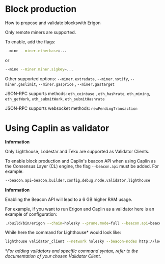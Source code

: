 # Block production

How to propose and validate blockswith Erigon

Only remote miners are supported.

To enable, add the flags:

```bash
--mine --miner.etherbase=...
```
or

```bash
--mine --miner.miner.sigkey=...
```

Other supported options: `--miner.extradata`, `--miner.notify`, `--miner.gaslimit`, `--miner.gasprice` , `--miner.gastarget`

JSON-RPC supports methods: `eth_coinbase` , `eth_hashrate`, `eth_mining`, `eth_getWork`, `eth_submitWork`, `eth_submitHashrate`

JSON-RPC supports websocket methods: `newPendingTransaction`

# Using Caplin as validator

<div class="warning">

**Information**

Only Lighthouse, Lodestar and Teku are supported as Validator Clients.

</div>

To enable block production and Caplin's beacon API when using Caplin as the Consensus Layer (CL) engine, the flag `--beacon.api` must be added. For example:

```bash
--beacon.api=beacon,builder,config,debug,node,validator,lighthouse
```
<div class="warning">

**Information**

Enabling the Beacon API will lead to a 6 GB higher RAM usage.
</div>


For example, if you want to run Erigon and Caplin as a validator here is an example of configuration:

```bash
./build/bin/erigon --chain=holesky --prune.mode=full --beacon.api=beacon,builder,config,debug,node,validator,lighthouse
```

While here the command for Lighthouse* would look like:

```bash
lighthouse validator_client --network holesky --beacon-nodes http://localhost:5555
```

**For adding validators and specific command syntax, refer to the documentation of your chosen Validator Client.*
